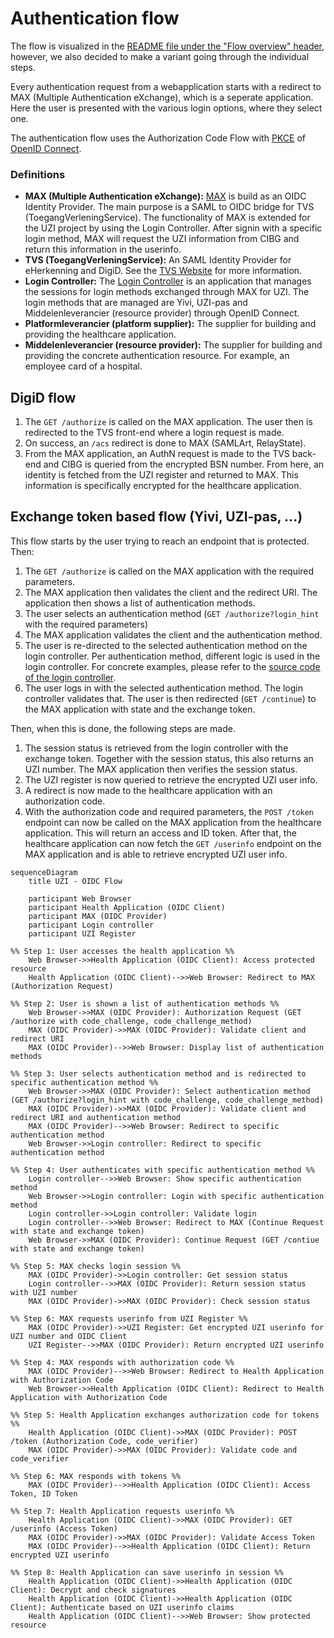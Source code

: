 # Authentication flow
The flow is visualized in the [README file under the "Flow overview" header](../README.md#flow-overview), however, we also decided to make a variant going through the individual steps. 

Every authentication request from a webapplication starts with a redirect to MAX (Multiple Authentication eXchange), which is a seperate application. Here the user is presented with the various login options, where they select one.

The authentication flow uses the Authorization Code Flow with [PKCE](https://www.rfc-editor.org/rfc/rfc7636) of [OpenID Connect](https://openid.net/specs/openid-connect-core-1_0.html).

### Definitions
- **MAX (Multiple Authentication eXchange):** [MAX](https://github.com/minvws/nl-rdo-max) is build as an OIDC Identity Provider. The main purpose is a SAML to OIDC bridge for TVS (ToegangVerleningService). The functionality of MAX is extended for the UZI project by using the Login Controller. After signin with a specific login method, MAX will request the UZI information from CIBG and return this information in the userinfo.
- **TVS (ToegangVerleningService):** An SAML Identity Provider for eHerkenning and DigiD. See the [TVS Website](https://www.dictu.nl/toegangverleningservice) for more information.
- **Login Controller:** The [Login Controller](https://github.com/minvws/nl-uzi-login-controller) is an application that manages the sessions for login methods exchanged through MAX for UZI. The login methods that are managed are Yivi, UZI-pas and Middelenleverancier (resource provider) through OpenID Connect. 
- **Platformleverancier (platform supplier):** The supplier for building and providing the healthcare application.
- **Middelenleverancier (resource provider):** The supplier for building and providing the concrete authentication resource. For example, an employee card of a hospital.
  
## DigiD flow
1. The `GET /authorize` is called on the MAX application. The user then is redirected to the TVS front-end where a login request is made.
2. On success, an `/acs` redirect is done to MAX (SAMLArt, RelayState).
3. From the MAX application, an AuthN request is made to the TVS back-end and CIBG is queried from the encrypted BSN number. From here, an identity is fetched from the UZI register and returned to MAX. This information is specifically encrypted for the healthcare application.

## Exchange token based flow (Yivi, UZI-pas, ...)
This flow starts by the user trying to reach an endpoint that is protected. Then:
1. The `GET /authorize` is called on the MAX application with the required parameters. 
2. The MAX application then validates the client and the redirect URI. The application then shows a list of authentication methods.
3. The user selects an authentication method (`GET /authorize?login_hint` with the required parameters)
4. The MAX application validates the client and the authentication method.
5. The user is re-directed to the selected authentication method on the login controller. Per authentication method, different logic is used in the login controller. For concrete examples, please refer to the [source code of the login controller](https://github.com/minvws/nl-uzi-login-controller).
6. The user logs in with the selected authentication method. The login controller validates that. The user is then redirected (`GET /continue`) to the MAX application with state and the exchange token.
   
Then, when this is done, the following steps are made.
1. The session status is retrieved from the login controller with the exchange token. Together with the session status, this also returns an UZI number. The MAX application then verifies the session status. 
2. The UZI register is now queried to retrieve the encrypted UZI user info.
3. A redirect is now made to the healthcare application with an authorization code. 
4. With the authorization code and required parameters, the `POST /token` endpoint can now be called on the MAX application from the healthcare application. This will return an access and ID token. After that, the healthcare application can now fetch the `GET /userinfo` endpoint on the MAX application and is able to retrieve encrypted UZI user info.


```mermaid
sequenceDiagram
    title UZI - OIDC Flow

    participant Web Browser
    participant Health Application (OIDC Client)
    participant MAX (OIDC Provider)
    participant Login controller
    participant UZI Register

%% Step 1: User accesses the health application %%
    Web Browser->>Health Application (OIDC Client): Access protected resource
    Health Application (OIDC Client)-->>Web Browser: Redirect to MAX (Authorization Request)

%% Step 2: User is shown a list of authentication methods %%
    Web Browser->>MAX (OIDC Provider): Authorization Request (GET /authorize with code_challenge, code_challenge_method)
    MAX (OIDC Provider)->>MAX (OIDC Provider): Validate client and redirect URI
    MAX (OIDC Provider)-->>Web Browser: Display list of authentication methods
        
%% Step 3: User selects authentication method and is redirected to specific authentication method %%
    Web Browser->>MAX (OIDC Provider): Select authentication method (GET /authorize?login_hint with code_challenge, code_challenge_method)
    MAX (OIDC Provider)->>MAX (OIDC Provider): Validate client and redirect URI and authentication method
    MAX (OIDC Provider)-->>Web Browser: Redirect to specific authentication method
    Web Browser->>Login controller: Redirect to specific authentication method 
    
%% Step 4: User authenticates with specific authentication method %%
    Login controller-->>Web Browser: Show specific authentication method
    Web Browser->>Login controller: Login with specific authentication method
    Login controller->>Login controller: Validate login
    Login controller-->>Web Browser: Redirect to MAX (Continue Request with state and exchange token)
    Web Browser->>MAX (OIDC Provider): Continue Request (GET /contiue with state and exchange token)
        
%% Step 5: MAX checks login session %%
    MAX (OIDC Provider)->>Login controller: Get session status
    Login controller-->>MAX (OIDC Provider): Return session status with UZI number
    MAX (OIDC Provider)->>MAX (OIDC Provider): Check session status
    
%% Step 6: MAX requests userinfo from UZI Register %%
    MAX (OIDC Provider)->>UZI Register: Get encrypted UZI userinfo for UZI number and OIDC Client
    UZI Register-->>MAX (OIDC Provider): Return encrypted UZI userinfo

%% Step 4: MAX responds with authorization code %%
    MAX (OIDC Provider)-->>Web Browser: Redirect to Health Application with Authorization Code
    Web Browser->>Health Application (OIDC Client): Redirect to Health Application with Authorization Code

%% Step 5: Health Application exchanges authorization code for tokens %%
    Health Application (OIDC Client)->>MAX (OIDC Provider): POST /token (Authorization Code, code_verifier)
    MAX (OIDC Provider)->>MAX (OIDC Provider): Validate code and code_verifier

%% Step 6: MAX responds with tokens %%
    MAX (OIDC Provider)-->>Health Application (OIDC Client): Access Token, ID Token

%% Step 7: Health Application requests userinfo %%
    Health Application (OIDC Client)->>MAX (OIDC Provider): GET /userinfo (Access Token)
    MAX (OIDC Provider)->>MAX (OIDC Provider): Validate Access Token
    MAX (OIDC Provider)-->>Health Application (OIDC Client): Return encrypted UZI userinfo
        
%% Step 8: Health Application can save userinfo in session %%
    Health Application (OIDC Client)->>Health Application (OIDC Client): Decrypt and check signatures
    Health Application (OIDC Client)->>Health Application (OIDC Client): Authenticate based on UZI userinfo claims
    Health Application (OIDC Client)-->>Web Browser: Show protected resource 
```